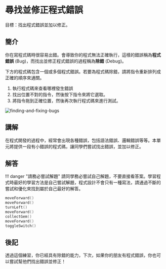 # 尋找並修正程式錯誤

目標：找出程式錯誤並加以修正。

## 簡介

你在寫程式碼時很容易出錯。會導致你的程式無法正確執行，這樣的錯誤稱為**程式錯誤** (Bug)，而找出並修正程式錯誤的過程稱為**除錯** (Debug)。

下方的程式碼包含一個或多個程式錯誤。若要為程式碼除錯，請將指令重新排列成正確的順序來通關。

1. 執行程式碼來查看哪裡發生錯誤
2. 找出位置不對的指令，然後按下指令來將它選取。
3. 將指令拖到正確位置，然後再次執行程式碼來進行測試。

![finding-and-fixing-bugs](https://imagedelivery.net/cdkaXPuFls5qlrh3GM4hfA/1f374e94-eaf2-4a16-fc41-0c7b0c53d200/public)

## 講解

在程式開發的過程中，經常會出現各種錯誤，包括語法錯誤、邏輯錯誤等等。本單元將提供一段有小錯誤的程式碼，讓同學們嘗試找出錯誤，並加以修正。

## 解答

<!-- prettier-ignore -->
!!! danger "請務必嘗試解題"
    請同學務必嘗試自己解題，不要直接看答案。學習程式時最好的學習方法是自己嘗試解題，程式設計不會只有一種寫法，請通過不斷的嘗試和優化來找到屬於自己最好的解答。

```swift linenums="1"
moveForward()
moveForward()
turnLeft()
moveForward()
collectGem()
moveForward()
toggleSwitch()
```

## 後記

透過這個練習，你已經具有除錯的能力，下次，如果你的朋友有程式錯誤，你也可以嘗試幫他們找出錯誤並修正！
